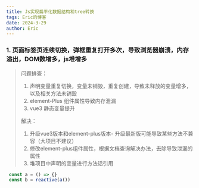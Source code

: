 ```yaml
---
title: Js实现扁平化数据结构和tree转换
tags: Eric的博客
date: 2024-3-29
author: Eric
---
```


### 1. 页面标签页连续切换，弹框重复打开多次，导致浏览器崩溃，内存溢出，DOM数增多，js堆增多
  
> 问题排查：
> 1. 声明变量重复切换，变量未销毁，重复创建，导致未释放的变量增多，以及相关方法未销毁
> 2. element-Plus 组件属性导致内存泄漏
> 3. vue3 静态变量提升
> 
> 解决：
> 1. 升级vue3版本和element-plus版本- 升级最新版可能导致某些方法不兼容（大项目不建议）
> 2. 修改element-plus组件属性，根据文档查询解决办法，去除导致泄漏的属性
> 3. 堆项目中声明的变量进行方法话引用 
```js
 const a = () => {} 
 const b = reactive(a())
```
   
